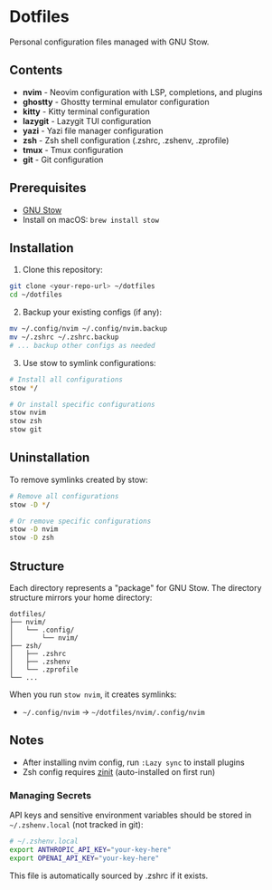 # Dotfiles

Personal configuration files managed with GNU Stow.

## Contents

- **nvim** - Neovim configuration with LSP, completions, and plugins
- **ghostty** - Ghostty terminal emulator configuration
- **kitty** - Kitty terminal configuration
- **lazygit** - Lazygit TUI configuration
- **yazi** - Yazi file manager configuration
- **zsh** - Zsh shell configuration (.zshrc, .zshenv, .zprofile)
- **tmux** - Tmux configuration
- **git** - Git configuration

## Prerequisites

- [GNU Stow](https://www.gnu.org/software/stow/)
- Install on macOS: `brew install stow`

## Installation

1. Clone this repository:
```bash
git clone <your-repo-url> ~/dotfiles
cd ~/dotfiles
```

2. Backup your existing configs (if any):
```bash
mv ~/.config/nvim ~/.config/nvim.backup
mv ~/.zshrc ~/.zshrc.backup
# ... backup other configs as needed
```

3. Use stow to symlink configurations:
```bash
# Install all configurations
stow */

# Or install specific configurations
stow nvim
stow zsh
stow git
```

## Uninstallation

To remove symlinks created by stow:
```bash
# Remove all configurations
stow -D */

# Or remove specific configurations
stow -D nvim
stow -D zsh
```

## Structure

Each directory represents a "package" for GNU Stow. The directory structure mirrors your home directory:

```
dotfiles/
├── nvim/
│   └── .config/
│       └── nvim/
├── zsh/
│   ├── .zshrc
│   ├── .zshenv
│   └── .zprofile
└── ...
```

When you run `stow nvim`, it creates symlinks:
- `~/.config/nvim` → `~/dotfiles/nvim/.config/nvim`

## Notes

- After installing nvim config, run `:Lazy sync` to install plugins
- Zsh config requires [zinit](https://github.com/zdharma-continuum/zinit) (auto-installed on first run)

### Managing Secrets

API keys and sensitive environment variables should be stored in `~/.zshenv.local` (not tracked in git):

```bash
# ~/.zshenv.local
export ANTHROPIC_API_KEY="your-key-here"
export OPENAI_API_KEY="your-key-here"
```

This file is automatically sourced by .zshrc if it exists.
